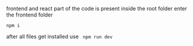 frontend and react part of the code is present inside the root folder
enter the frontend folder
```
npm i
```
after all files get installed use 
``` npm run dev```
